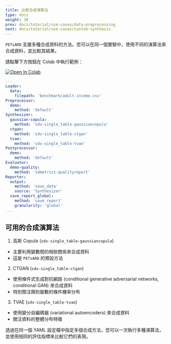 ```yaml
---
title: 比較合成演算法
type: docs
weight: 30
prev: docs/tutorial/use-cases/data-preprocessing
next: docs/tutorial/use-cases/custom-synthesis
---
```



`PETsARD` 支援多種合成資料的方法。您可以在同一個實驗中，使用不同的演算法來合成資料，並比較其結果。

請點擊下方按鈕在 Colab 中執行範例：

[![Open In Colab](https://colab.research.google.com/assets/colab-badge.svg)](https://colab.research.google.com/github/nics-tw/petsard/blob/main/demo/comparing-synthesizers.ipynb)

```yaml
---
Loader:
  data:
    filepath: 'benchmark/adult-income.csv'
Preprocessor:
  demo:
    method: 'default'
Synthesizer:
  gaussian-copula:
    method: 'sdv-single_table-gaussiancopula'
  ctgan:
    method: 'sdv-single_table-ctgan'
  tvae:
    method: 'sdv-single_table-tvae'
Postprocessor:
  demo:
    method: 'default'
Evaluator:
  demo-quality:
    method: 'sdmetrics-qualityreport'
Reporter:
  output:
    method: 'save_data'
    source: 'Synthesizer'
  save_report_global:
    method: 'save_report'
    granularity: 'global'
...
```

## 可用的合成演算法

1. 高斯 Copula (`sdv-single_table-gaussiancopula`)

  - 主要利用變數間的相依關係來合成資料
  - 這是 `PETsARD` 的預設方法

2. CTGAN (`sdv-single_table-ctgan`)

  - 使用條件式生成對抗網路 (conditional generative adversarial networks, conditional GAN) 來合成資料
  - 特別關注類別變數的條件機率分布

3. TVAE (`sdv-single_table-tvae`)

  - 使用變分自編碼器 (variational autoencoders) 來合成資料
  - 關注資料的整體分布特徵

透過在同一個 YAML 設定檔中指定多個合成方法，您可以一次執行多種演算法，並使用相同的評估指標來比較它們的表現。